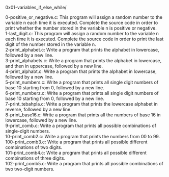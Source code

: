 0x01-variables_if_else_while/

0-positive_or_negative.c: This program will assign a random number to the variable n each time it is executed. Complete the source code in order to print whether the number stored in the variable n is positive or negative.\
1-last_digit.c: This program will assign a random number to the variable n each time it is executed. Complete the source code in order to print the last digit of the number stored in the variable n.\
2-print_alphabet.c: Write a program that prints the alphabet in lowercase, followed by a new line.\
3-print_alphabets.c: Write a program that prints the alphabet in lowercase, and then in uppercase, followed by a new line.\
4-print_alphabt.c: Write a program that prints the alphabet in lowercase, followed by a new line.\
5-print_numbers.c: Write a program that prints all single digit numbers of base 10 starting from 0, followed by a new line.\
6-print_numberz.c: Write a program that prints all single digit numbers of base 10 starting from 0, followed by a new line.\
7-print_tebahpla.c: Write a program that prints the lowercase alphabet in reverse, followed by a new line.\
8-print_base16.c: Write a program that prints all the numbers of base 16 in lowercase, followed by a new line.\
9-print_comb.c: Write a program that prints all possible combinations of single-digit numbers.\
10-print_comb2.c: Write a program that prints the numbers from 00 to 99.\
100-print_comb3.c: Write a program that prints all possible different combinations of two digits.\
101-print_comb4.c: Write a program that prints all possible different combinations of three digits.\
102-print_comb5.c: Write a program that prints all possible combinations of two two-digit numbers.
